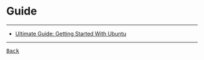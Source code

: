 # Guide

---

- [Ultimate Guide: Getting Started With Ubuntu](https://itsfoss.com/getting-started-with-ubuntu/)

---

[<kbd> Back </kbd>](./../readme.md)
